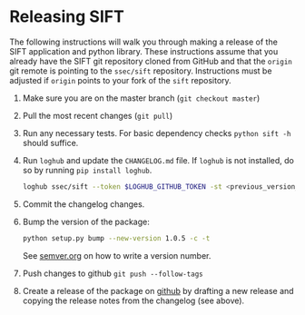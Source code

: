 # Releasing SIFT

The following instructions will walk you through making a release of the
SIFT application and python library. These instructions assume that you
already have the SIFT git repository cloned from GitHub and that the
`origin` git remote is pointing to the `ssec/sift` repository. Instructions
must be adjusted if `origin` points to your fork of the `sift` repository.

1. Make sure you are on the master branch (`git checkout master`)
2. Pull the most recent changes (`git pull`)
3. Run any necessary tests. For basic dependency checks `python sift -h`
   should suffice.
4. Run `loghub` and update the `CHANGELOG.md` file. If `loghub` is not
   installed, do so by running `pip install loghub`.

   ```bash
   loghub ssec/sift --token $LOGHUB_GITHUB_TOKEN -st <previous_version_tag> -plg bug "Bugs fixed" -plg enhancement "Features added" -plg documentation "Documentation changes" -plg backwards-incompatibility "Backwards incompatible changes"
   ```

5. Commit the changelog changes.

6. Bump the version of the package:

   ```bash
   python setup.py bump --new-version 1.0.5 -c -t
   ```

   See [semver.org](http://semver.org/) on how to write a version number.

7. Push changes to github `git push --follow-tags`

8. Create a release of the package on
   [github](https://github.com/ssec/sift/releases) by drafting a new release
   and copying the release notes from the changelog (see above).
